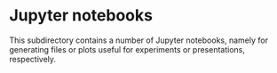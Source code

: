 # Jupyter notebooks

This subdirectory contains a number of Jupyter notebooks, namely for generating files or plots useful for experiments or presentations, respectively.
